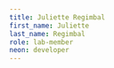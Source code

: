 ```yaml
---
title: Juliette Regimbal
first_name: Juliette
last_name: Regimbal
role: lab-member
neon: developer
---
```

